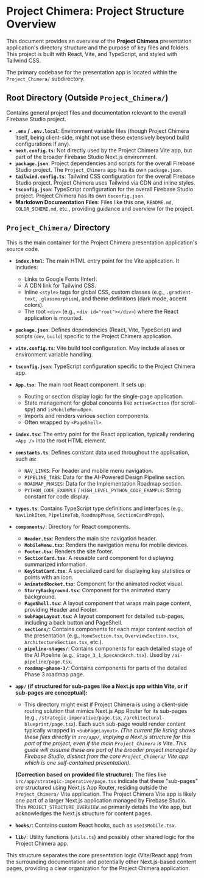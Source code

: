 
# Project Chimera: Project Structure Overview

This document provides an overview of the **Project Chimera** presentation application's directory structure and the purpose of key files and folders. This project is built with React, Vite, and TypeScript, and styled with Tailwind CSS.

The primary codebase for the presentation app is located within the `Project_Chimera/` subdirectory.

## Root Directory (Outside `Project_Chimera/`)

Contains general project files and documentation relevant to the overall Firebase Studio project.

*   **`.env` / `.env.local`**: Environment variable files (though Project Chimera itself, being client-side, might not use these extensively beyond build configurations if any).
*   **`next.config.ts`**: Not directly used by the Project Chimera Vite app, but part of the broader Firebase Studio Next.js environment.
*   **`package.json`**: Project dependencies and scripts for the overall Firebase Studio project. The `Project_Chimera` app has its own `package.json`.
*   **`tailwind.config.ts`**: Tailwind CSS configuration for the overall Firebase Studio project. Project Chimera uses Tailwind via CDN and inline styles.
*   **`tsconfig.json`**: TypeScript configuration for the overall Firebase Studio project. Project Chimera has its own `tsconfig.json`.
*   **Markdown Documentation Files**: Files like this one, `README.md`, `COLOR_SCHEME.md`, etc., providing guidance and overview for the project.

## `Project_Chimera/` Directory

This is the main container for the Project Chimera presentation application's source code.

*   **`index.html`**: The main HTML entry point for the Vite application. It includes:
    *   Links to Google Fonts (Inter).
    *   A CDN link for Tailwind CSS.
    *   Inline `<style>` tags for global CSS, custom classes (e.g., `.gradient-text`, `.glassmorphism`), and theme definitions (dark mode, accent colors).
    *   The root `<div>` (e.g., `<div id="root"></div>`) where the React application is mounted.
*   **`package.json`**: Defines dependencies (React, Vite, TypeScript) and scripts (`dev`, `build`) specific to the Project Chimera application.
*   **`vite.config.ts`**: Vite build tool configuration. May include aliases or environment variable handling.
*   **`tsconfig.json`**: TypeScript configuration specific to the Project Chimera app.
*   **`App.tsx`**: The main root React component. It sets up:
    *   Routing or section display logic for the single-page application.
    *   State management for global concerns like `activeSection` (for scroll-spy) and `isMobileMenuOpen`.
    *   Imports and renders various section components.
    *   Often wrapped by `<PageShell>`.
*   **`index.tsx`**: The entry point for the React application, typically rendering `<App />` into the root HTML element.
*   **`constants.ts`**: Defines constant data used throughout the application, such as:
    *   `NAV_LINKS`: For header and mobile menu navigation.
    *   `PIPELINE_TABS`: Data for the AI-Powered Design Pipeline section.
    *   `ROADMAP_PHASES`: Data for the Implementation Roadmap section.
    *   `PYTHON_CODE_EXAMPLE` / `HIGH_LEVEL_PYTHON_CODE_EXAMPLE`: String constant for code display.
*   **`types.ts`**: Contains TypeScript type definitions and interfaces (e.g., `NavLinkItem`, `PipelineTab`, `RoadmapPhase`, `SectionCardProps`).
*   **`components/`**: Directory for React components.
    *   **`Header.tsx`**: Renders the main site navigation header.
    *   **`MobileMenu.tsx`**: Renders the navigation menu for mobile devices.
    *   **`Footer.tsx`**: Renders the site footer.
    *   **`SectionCard.tsx`**: A reusable card component for displaying summarized information.
    *   **`KeyStatCard.tsx`**: A specialized card for displaying key statistics or points with an icon.
    *   **`AnimatedRocket.tsx`**: Component for the animated rocket visual.
    *   **`StarryBackground.tsx`**: Component for the animated starry background.
    *   **`PageShell.tsx`**: A layout component that wraps main page content, providing Header and Footer.
    *   **`SubPageLayout.tsx`**: A layout component for detailed sub-pages, including a back button and PageShell.
    *   **`sections/`**: Contains components for each major content section of the presentation (e.g., `HomeSection.tsx`, `OverviewSection.tsx`, `ArchitectureSection.tsx`, etc.).
    *   **`pipeline-stages/`**: Contains components for each detailed stage of the AI Pipeline (e.g., `Stage_3_1_SpecAndArch.tsx`). Used by `/ai-pipeline/page.tsx`.
    *   **`roadmap-phase-3/`**: Contains components for parts of the detailed Phase 3 roadmap page.
*   **`app/` (if structured for sub-pages like a Next.js app within Vite, or if sub-pages are conceptual):**
    *   This directory might exist if Project Chimera is using a client-side routing solution that mimics Next.js App Router for its sub-pages (e.g., `/strategic-imperative/page.tsx`, `/architectural-blueprint/page.tsx`). Each such sub-page would render content typically wrapped in `<SubPageLayout>`. *(The current file listing shows these files directly in `src/app/`, implying a Next.js structure for this part of the project, even if the main `Project_Chimera` is Vite. This guide will assume these are part of the broader project managed by Firebase Studio, distinct from the core `Project_Chimera/` Vite app which is one self-contained presentation).*

    **(Correction based on provided file structure):** The files like `src/app/strategic-imperative/page.tsx` indicate that these "sub-pages" *are* structured using Next.js App Router, residing outside the `Project_Chimera/` Vite application. The Project Chimera Vite app is likely one part of a larger Next.js application managed by Firebase Studio. This `PROJECT_STRUCTURE_OVERVIEW.md` primarily details the Vite app, but acknowledges the Next.js structure for content pages.

*   **`hooks/`**: Contains custom React hooks, such as `useIsMobile.tsx`.
*   **`lib/`**: Utility functions (`utils.ts`) and possibly other shared logic for the Project Chimera app.

This structure separates the core presentation logic (Vite/React app) from the surrounding documentation and potentially other Next.js-based content pages, providing a clear organization for the Project Chimera application.
